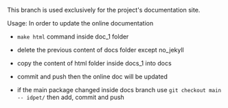 
This branch is used exclusively for the project's documentation site.

Usage: In order to update the online documentation 
- `make html` command inside doc_1 folder
- delete the previous content of docs folder except no_jekyll
- copy the content of html folder inside docs_1 into docs
- commit and push then the online doc will be updated

- if the main package changed inside docs branch use `git checkout main -- idpet/` then add, commit and push